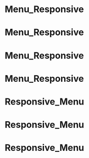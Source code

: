 # Menu_Responsive
# Menu_Responsive
# Menu_Responsive
# Menu_Responsive
# Responsive_Menu
# Responsive_Menu
# Responsive_Menu
